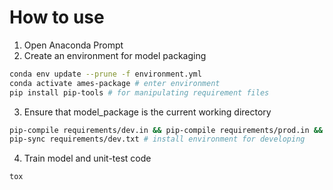 # How to use

1) Open Anaconda Prompt
2) Create an environment for model packaging
```bash
conda env update --prune -f environment.yml
conda activate ames-package # enter environment
pip install pip-tools # for manipulating requirement files
```
3) Ensure that model_package is the current working directory
```bash
pip-compile requirements/dev.in && pip-compile requirements/prod.in && pip-compile requirements/tool.in # convert .in to .txt
pip-sync requirements/dev.txt # install environment for developing
```
4) Train model and unit-test code
```bash
tox
```